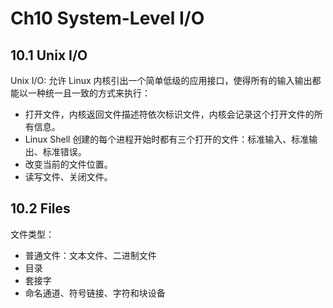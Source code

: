 # Ch10 System-Level I/O

## 10.1 Unix I/O

Unix I/O: 允许 Linux 内核引出一个简单低级的应用接口，使得所有的输入输出都能以一种统一且一致的方式来执行：

* 打开文件，内核返回文件描述符依次标识文件，内核会记录这个打开文件的所有信息。
* Linux Shell 创建的每个进程开始时都有三个打开的文件：标准输入、标准输出、标准错误。
* 改变当前的文件位置。
* 读写文件、关闭文件。

## 10.2 Files

文件类型：

* 普通文件：文本文件、二进制文件
* 目录
* 套接字
* 命名通道、符号链接、字符和块设备